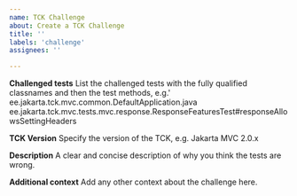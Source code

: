 ```yaml
---
name: TCK Challenge
about: Create a TCK Challenge
title: ''
labels: 'challenge'
assignees: ''

---
```


**Challenged tests**
List the challenged tests with the fully qualified classnames and then the test methods, e.g.'
ee.jakarta.tck.mvc.common.DefaultApplication.java
ee.jakarta.tck.mvc.tests.mvc.response.ResponseFeaturesTest#responseAllowsSettingHeaders

**TCK Version**
Specify the version of the TCK, e.g. Jakarta MVC 2.0.x

**Description**
A clear and concise description of why you think the tests are wrong.

**Additional context**
Add any other context about the challenge here.